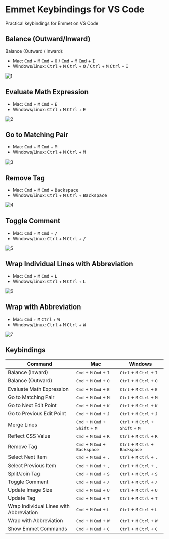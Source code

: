 # Emmet Keybindings for VS Code

Practical keybindings for Emmet on VS Code

## Balance (Outward/Inward)

Balance (Outward / Inward):

- Mac: <kbd>Cmd</kbd> + <kbd>M</kbd> <kbd>Cmd</kbd> + <kbd>O</kbd> / <kbd>Cmd</kbd> + <kbd>M</kbd> <kbd>Cmd</kbd> + <kbd>I</kbd>
- Windows/Linux: <kbd>Ctrl</kbd> + <kbd>M</kbd>  <kbd>Ctrl</kbd> + <kbd>O</kbd> / <kbd>Ctrl</kbd> + <kbd>M</kbd>  <kbd>Ctrl</kbd> + <kbd>I</kbd>

![1](media/gif/balance_outward_inward.gif)

## Evaluate Math Expression

- Mac: <kbd>Cmd</kbd> + <kbd>M</kbd> <kbd>Cmd</kbd> + <kbd>E</kbd>
- Windows/Linux: <kbd>Ctrl</kbd> + <kbd>M</kbd>  <kbd>Ctrl</kbd> + <kbd>E</kbd>

![2](media/gif/evaluate_math_expression.gif)

## Go to Matching Pair

- Mac: <kbd>Cmd</kbd> + <kbd>M</kbd> <kbd>Cmd</kbd> + <kbd>M</kbd>
- Windows/Linux: <kbd>Ctrl</kbd> + <kbd>M</kbd>  <kbd>Ctrl</kbd> + <kbd>M</kbd>

![3](media/gif/go_to_match.gif)

## Remove Tag

- Mac: <kbd>Cmd</kbd> + <kbd>M</kbd> <kbd>Cmd</kbd> + <kbd>Backspace</kbd>
- Windows/Linux: <kbd>Ctrl</kbd> + <kbd>M</kbd>  <kbd>Ctrl</kbd> + <kbd>Backspace</kbd>

![4](media/gif/deletetag.gif)

## Toggle Comment

- Mac: <kbd>Cmd</kbd> + <kbd>M</kbd> <kbd>Cmd</kbd> + <kbd>/</kbd>
- Windows/Linux: <kbd>Ctrl</kbd> + <kbd>M</kbd>  <kbd>Ctrl</kbd> + <kbd>/</kbd>

![5](media/gif/toggle_comment.gif)

## Wrap Individual Lines with Abbreviation  

- Mac: <kbd>Cmd</kbd> + <kbd>M</kbd>  <kbd>Cmd</kbd> + <kbd>L</kbd>  
- Windows/Linux: <kbd>Ctrl</kbd> + <kbd>M</kbd>  <kbd>Ctrl</kbd> + <kbd>L</kbd>  

![6](media/gif/wrap_individual_lines_with_abbreviation.gif)

## Wrap with Abbreviation

- Mac: <kbd>Cmd</kbd> + <kbd>M</kbd>  <kbd>Ctrl</kbd> + <kbd>W</kbd>
- Windows/Linux: <kbd>Ctrl</kbd> + <kbd>M</kbd>  <kbd>Ctrl</kbd> + <kbd>W</kbd>

![7](media/gif/wrap_with_abbreviation.gif)

## Keybindings

| Command                                 | Mac                                                          | Windows                                                      |
| --------------------------------------- | ------------------------------------------------------------ | ------------------------------------------------------------ |
| Balance (Inward)                        | <kbd>Cmd</kbd> + <kbd>M</kbd>  <kbd>Cmd</kbd> + <kbd>I</kbd> | <kbd>Ctrl</kbd> + <kbd>M</kbd>  <kbd>Ctrl</kbd> + <kbd>I</kbd> |
| Balance (Outward)                       | <kbd>Cmd</kbd> + <kbd>M</kbd>  <kbd>Cmd</kbd> + <kbd>O</kbd> | <kbd>Ctrl</kbd> + <kbd>M</kbd>  <kbd>Ctrl</kbd> + <kbd>O</kbd> |
| Evaluate Math Expression                | <kbd>Cmd</kbd> + <kbd>M</kbd>  <kbd>Cmd</kbd> + <kbd>E</kbd> | <kbd>Ctrl</kbd> + <kbd>M</kbd>  <kbd>Ctrl</kbd> + <kbd>E</kbd> |
| Go to Matching Pair                     | <kbd>Cmd</kbd> + <kbd>M</kbd>  <kbd>Cmd</kbd> + <kbd>M</kbd> | <kbd>Ctrl</kbd> + <kbd>M</kbd>  <kbd>Ctrl</kbd> + <kbd>M</kbd> |
| Go to Next Edit Point                   | <kbd>Cmd</kbd> + <kbd>M</kbd>  <kbd>Cmd</kbd> + <kbd>K</kbd> | <kbd>Ctrl</kbd> + <kbd>M</kbd>  <kbd>Ctrl</kbd> + <kbd>K</kbd> |
| Go to Previous Edit Point               | <kbd>Cmd</kbd> + <kbd>M</kbd>  <kbd>Cmd</kbd> + <kbd>J</kbd> | <kbd>Ctrl</kbd> + <kbd>M</kbd>  <kbd>Ctrl</kbd> + <kbd>J</kbd> |
| Merge Lines                             | <kbd>Cmd</kbd> + <kbd>M</kbd>  <kbd>Cmd</kbd> + <kbd>Shift</kbd> + <kbd>M</kbd> | <kbd>Ctrl</kbd> + <kbd>M</kbd>  <kbd>Ctrl</kbd> +  <kbd>Shift</kbd> + <kbd>M</kbd> |
| Reflect CSS Value                       | <kbd>Cmd</kbd> + <kbd>M</kbd>  <kbd>Cmd</kbd> + <kbd>R</kbd> | <kbd>Ctrl</kbd> + <kbd>M</kbd>  <kbd>Ctrl</kbd> + <kbd>R</kbd> |
| Remove Tag                              | <kbd>Cmd</kbd> + <kbd>M</kbd>  <kbd>Cmd</kbd> + <kbd>Backspace</kbd> | <kbd>Ctrl</kbd> + <kbd>M</kbd>  <kbd>Ctrl</kbd> + <kbd>Backspace</kbd> |
| Select Next Item                        | <kbd>Cmd</kbd> + <kbd>M</kbd>  <kbd>Cmd</kbd> + <kbd>.</kbd> | <kbd>Ctrl</kbd> + <kbd>M</kbd>  <kbd>Ctrl</kbd> + <kbd>.</kbd> |
| Select Previous Item                    | <kbd>Cmd</kbd> + <kbd>M</kbd>  <kbd>Cmd</kbd> + <kbd>,</kbd> | <kbd>Ctrl</kbd> + <kbd>M</kbd>  <kbd>Ctrl</kbd> + <kbd>,</kbd> |
| Split/Join Tag                          | <kbd>Cmd</kbd> + <kbd>M</kbd>  <kbd>Cmd</kbd> + <kbd>S</kbd> | <kbd>Ctrl</kbd> + <kbd>M</kbd>  <kbd>Ctrl</kbd> + <kbd>S</kbd> |
| Toggle Comment                          | <kbd>Cmd</kbd> + <kbd>M</kbd>  <kbd>Cmd</kbd> + <kbd>/</kbd> | <kbd>Ctrl</kbd> + <kbd>M</kbd>  <kbd>Ctrl</kbd> + <kbd>/</kbd> |
| Update Image Size                       | <kbd>Cmd</kbd> + <kbd>M</kbd>  <kbd>Cmd</kbd> + <kbd>U</kbd> | <kbd>Ctrl</kbd> + <kbd>M</kbd>  <kbd>Ctrl</kbd> + <kbd>U</kbd> |
| Update Tag                              | <kbd>Cmd</kbd> + <kbd>M</kbd>  <kbd>Cmd</kbd> + <kbd>T</kbd> | <kbd>Ctrl</kbd> + <kbd>M</kbd>  <kbd>Ctrl</kbd> + <kbd>T</kbd> |
| Wrap Individual Lines with Abbreviation | <kbd>Cmd</kbd> + <kbd>M</kbd>  <kbd>Cmd</kbd> + <kbd>L</kbd> | <kbd>Ctrl</kbd> + <kbd>M</kbd>  <kbd>Ctrl</kbd> + <kbd>L</kbd> |
| Wrap with Abbreviation                  | <kbd>Cmd</kbd> + <kbd>M</kbd>  <kbd>Cmd</kbd> + <kbd>W</kbd> | <kbd>Ctrl</kbd> + <kbd>M</kbd>  <kbd>Ctrl</kbd> + <kbd>W</kbd> |
| Show Emmet Commands                     | <kbd>Cmd</kbd> + <kbd>M</kbd>  <kbd>Cmd</kbd> + <kbd>C</kbd> | <kbd>Ctrl</kbd> + <kbd>M</kbd>  <kbd>Ctrl</kbd> + <kbd>C</kbd> |
